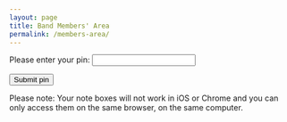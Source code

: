 ```yaml
---
layout: page
title: Band Members' Area
permalink: /members-area/
---
```

Please enter your pin:
<input type="password" id="myPin">

<button onclick="checkPin()">Submit pin</button>

<p>Please note: Your note boxes will not work in iOS or Chrome and you can only access them on the same browser, on the same computer.</p>
<script>
function checkPin() {
  var pin = document.getElementById("myPin").value;
  if (pin == 1678) {
    window.open("https://livethebeatband.github.io/members-area/daniel", "_self");
  <!--} else if (pin == 3682) {
    window.open("https://livethebeatband.github.io/members-area/william", "_self");-->
  } else if (pin == 4830) {
    window.open("https://livethebeatband.github.io/members-area/astrid", "_self");
  } else if (pin == 8902) {
    window.open("https://livethebeatband.github.io/members-area/helen", "_self");
  } else if (pin == 5267) {
    window.open("https://livethebeatband.github.io/members-area/rohan", "_self");
  } else if (pin == 2567) {
    window.open("https://livethebeatband.github.io/members-area/joseph", "_self");
  } else if (pin == 4382) {
    window.open("https://livethebeatband.github.io/members-area/michael", "_self");
  } else if (pin == 6518) {
    window.open("https://livethebeatband.github.io/members-area/admin", "_self");
  } else {
    alert("That is not a valid pin. Access denied! Try again!");
  }
}
</script>
